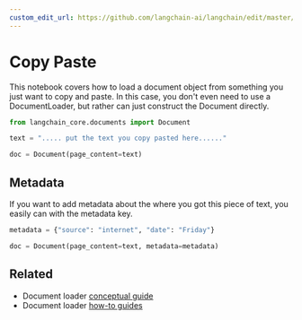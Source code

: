 ```yaml
---
custom_edit_url: https://github.com/langchain-ai/langchain/edit/master/docs/docs/integrations/document_loaders/copypaste.ipynb
---
```

# Copy Paste

This notebook covers how to load a document object from something you just want to copy and paste. In this case, you don't even need to use a DocumentLoader, but rather can just construct the Document directly.


```python
from langchain_core.documents import Document
```


```python
text = "..... put the text you copy pasted here......"
```


```python
doc = Document(page_content=text)
```

## Metadata
If you want to add metadata about the where you got this piece of text, you easily can with the metadata key.


```python
metadata = {"source": "internet", "date": "Friday"}
```


```python
doc = Document(page_content=text, metadata=metadata)
```


## Related

- Document loader [conceptual guide](/docs/concepts/#document-loaders)
- Document loader [how-to guides](/docs/how_to/#document-loaders)
